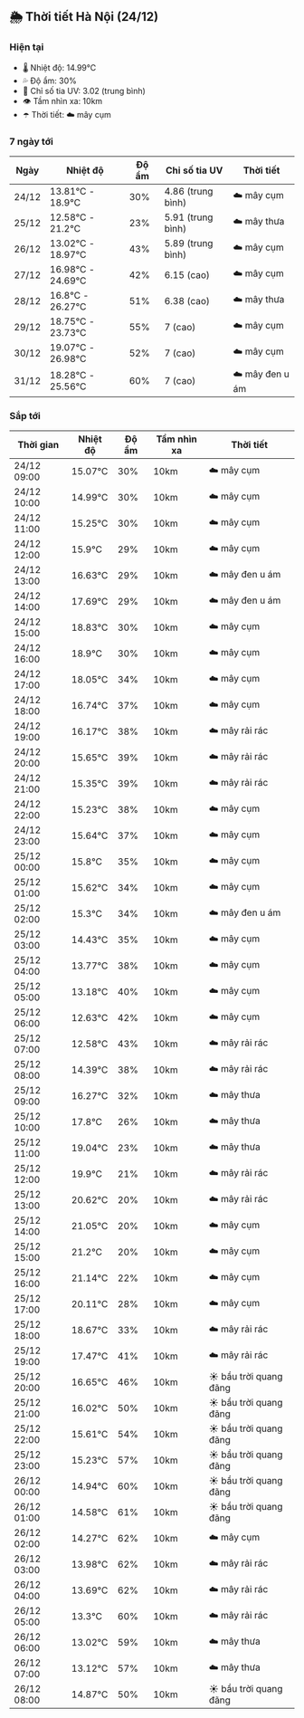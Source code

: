 ## 🌦️ Thời tiết Hà Nội (24/12)

### Hiện tại

- 🌡️ Nhiệt độ: 14.99℃
- 💦 Độ ẩm: 30%
- 🌟 Chỉ số tia UV: 3.02 (trung bình)
- 👁️ Tầm nhìn xa: 10km
- ☂️ Thời tiết: ☁️ mây cụm

### 7 ngày tới

| Ngày | Nhiệt độ | Độ ẩm | Chỉ số tia UV | Thời tiết |
| --- | --- | --- | --- | --- |
| 24/12 | 13.81℃ - 18.9℃ | 30% | 4.86 (trung bình) | ☁️ mây cụm |
| 25/12 | 12.58℃ - 21.2℃ | 23% | 5.91 (trung bình) | ☁️ mây thưa |
| 26/12 | 13.02℃ - 18.97℃ | 43% | 5.89 (trung bình) | ☁️ mây cụm |
| 27/12 | 16.98℃ - 24.69℃ | 42% | 6.15 (cao) | ☁️ mây cụm |
| 28/12 | 16.8℃ - 26.27℃ | 51% | 6.38 (cao) | ☁️ mây thưa |
| 29/12 | 18.75℃ - 23.73℃ | 55% | 7 (cao) | ☁️ mây cụm |
| 30/12 | 19.07℃ - 26.98℃ | 52% | 7 (cao) | ☁️ mây cụm |
| 31/12 | 18.28℃ - 25.56℃ | 60% | 7 (cao) | ☁️ mây đen u ám |

### Sắp tới

| Thời gian | Nhiệt độ | Độ ẩm | Tầm nhìn xa | Thời tiết |
| --- | --- | --- | --- | --- |
| 24/12 09:00 | 15.07℃ | 30% | 10km | ☁️ mây cụm |
| 24/12 10:00 | 14.99℃ | 30% | 10km | ☁️ mây cụm |
| 24/12 11:00 | 15.25℃ | 30% | 10km | ☁️ mây cụm |
| 24/12 12:00 | 15.9℃ | 29% | 10km | ☁️ mây cụm |
| 24/12 13:00 | 16.63℃ | 29% | 10km | ☁️ mây đen u ám |
| 24/12 14:00 | 17.69℃ | 29% | 10km | ☁️ mây đen u ám |
| 24/12 15:00 | 18.83℃ | 30% | 10km | ☁️ mây cụm |
| 24/12 16:00 | 18.9℃ | 30% | 10km | ☁️ mây cụm |
| 24/12 17:00 | 18.05℃ | 34% | 10km | ☁️ mây cụm |
| 24/12 18:00 | 16.74℃ | 37% | 10km | ☁️ mây cụm |
| 24/12 19:00 | 16.17℃ | 38% | 10km | ☁️ mây rải rác |
| 24/12 20:00 | 15.65℃ | 39% | 10km | ☁️ mây rải rác |
| 24/12 21:00 | 15.35℃ | 39% | 10km | ☁️ mây rải rác |
| 24/12 22:00 | 15.23℃ | 38% | 10km | ☁️ mây cụm |
| 24/12 23:00 | 15.64℃ | 37% | 10km | ☁️ mây cụm |
| 25/12 00:00 | 15.8℃ | 35% | 10km | ☁️ mây cụm |
| 25/12 01:00 | 15.62℃ | 34% | 10km | ☁️ mây cụm |
| 25/12 02:00 | 15.3℃ | 34% | 10km | ☁️ mây đen u ám |
| 25/12 03:00 | 14.43℃ | 35% | 10km | ☁️ mây cụm |
| 25/12 04:00 | 13.77℃ | 38% | 10km | ☁️ mây cụm |
| 25/12 05:00 | 13.18℃ | 40% | 10km | ☁️ mây cụm |
| 25/12 06:00 | 12.63℃ | 42% | 10km | ☁️ mây cụm |
| 25/12 07:00 | 12.58℃ | 43% | 10km | ☁️ mây rải rác |
| 25/12 08:00 | 14.39℃ | 38% | 10km | ☁️ mây rải rác |
| 25/12 09:00 | 16.27℃ | 32% | 10km | ☁️ mây thưa |
| 25/12 10:00 | 17.8℃ | 26% | 10km | ☁️ mây thưa |
| 25/12 11:00 | 19.04℃ | 23% | 10km | ☁️ mây thưa |
| 25/12 12:00 | 19.9℃ | 21% | 10km | ☁️ mây rải rác |
| 25/12 13:00 | 20.62℃ | 20% | 10km | ☁️ mây rải rác |
| 25/12 14:00 | 21.05℃ | 20% | 10km | ☁️ mây cụm |
| 25/12 15:00 | 21.2℃ | 20% | 10km | ☁️ mây cụm |
| 25/12 16:00 | 21.14℃ | 22% | 10km | ☁️ mây cụm |
| 25/12 17:00 | 20.11℃ | 28% | 10km | ☁️ mây cụm |
| 25/12 18:00 | 18.67℃ | 33% | 10km | ☁️ mây rải rác |
| 25/12 19:00 | 17.47℃ | 41% | 10km | ☁️ mây rải rác |
| 25/12 20:00 | 16.65℃ | 46% | 10km | ☀️ bầu trời quang đãng |
| 25/12 21:00 | 16.02℃ | 50% | 10km | ☀️ bầu trời quang đãng |
| 25/12 22:00 | 15.61℃ | 54% | 10km | ☀️ bầu trời quang đãng |
| 25/12 23:00 | 15.23℃ | 57% | 10km | ☀️ bầu trời quang đãng |
| 26/12 00:00 | 14.94℃ | 60% | 10km | ☀️ bầu trời quang đãng |
| 26/12 01:00 | 14.58℃ | 61% | 10km | ☀️ bầu trời quang đãng |
| 26/12 02:00 | 14.27℃ | 62% | 10km | ☁️ mây cụm |
| 26/12 03:00 | 13.98℃ | 62% | 10km | ☁️ mây rải rác |
| 26/12 04:00 | 13.69℃ | 62% | 10km | ☁️ mây rải rác |
| 26/12 05:00 | 13.3℃ | 60% | 10km | ☁️ mây rải rác |
| 26/12 06:00 | 13.02℃ | 59% | 10km | ☁️ mây thưa |
| 26/12 07:00 | 13.12℃ | 57% | 10km | ☁️ mây thưa |
| 26/12 08:00 | 14.87℃ | 50% | 10km | ☀️ bầu trời quang đãng |
